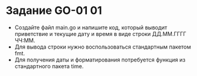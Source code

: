 # Задание GO-01 01

* Создайте файл main.go и напишите код, который выводит приветствие и текущие
дату и время в виде строки ДД.ММ.ГГГГ ЧЧ:ММ.
* Для вывода строки нужно воспользоваться стандартным пакетом fmt.
* Для получения даты и форматирования потребуется функция из
стандартного пакета time.